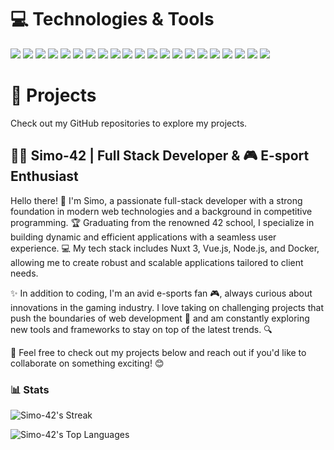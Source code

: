 <h1>💻 Technologies & Tools</h1>

<p align="left">
  <img src="https://img.shields.io/badge/JavaScript-323330?style=for-the-badge&logo=javascript&logoColor=F7DF1E" />
  <img src="https://img.shields.io/badge/TypeScript-007ACC?style=for-the-badge&logo=typescript&logoColor=white" />
  <img src="https://img.shields.io/badge/Vue.js-4FC08D?style=for-the-badge&logo=vue.js&logoColor=white" />
  <img src="https://img.shields.io/badge/Nuxt.js-00DC82?style=for-the-badge&logo=nuxtdotjs&logoColor=white" />
  <img src="https://img.shields.io/badge/Tailwind_CSS-38B2AC?style=for-the-badge&logo=tailwind-css&logoColor=white" />
  <img src="https://img.shields.io/badge/Node.js-339933?style=for-the-badge&logo=nodedotjs&logoColor=white" />
  <img src="https://img.shields.io/badge/Express.js-000000?style=for-the-badge&logo=express&logoColor=white" />
  <img src="https://img.shields.io/badge/nestjs-E0234E?style=for-the-badge&logo=nestjs&logoColor=white" />
  <img src="https://img.shields.io/badge/Laravel-FF2D20?style=for-the-badge&logo=laravel&logoColor=white" />
  <img src="https://img.shields.io/badge/MongoDB-4EA94B?style=for-the-badge&logo=mongodb&logoColor=white" />
  <img src="https://img.shields.io/badge/PostgreSQL-316192?style=for-the-badge&logo=postgresql&logoColor=white" />
  <img src="https://img.shields.io/badge/C-00599C?style=for-the-badge&logo=c&logoColor=white" />
  <img src="https://img.shields.io/badge/C%2B%2B-00599C?style=for-the-badge&logo=c%2B%2B&logoColor=white" />
  <img src="https://img.shields.io/badge/HTML5-E34F26?style=for-the-badge&logo=html5&logoColor=white" />
  <img src="https://img.shields.io/badge/CSS3-1572B6?style=for-the-badge&logo=css3&logoColor=white" />
  <img src="https://img.shields.io/badge/Drizzle-3982CE?style=for-the-badge&logo=drizzle&logoColor=white" />
  <img src="https://img.shields.io/badge/Docker-2CA5E0?style=for-the-badge&logo=docker&logoColor=white" />
  <img src="https://img.shields.io/badge/Jest-C21325?style=for-the-badge&logo=jest&logoColor=white" />
  <img src="https://img.shields.io/badge/Socket.io-010101?&style=for-the-badge&logo=Socket.io&logoColor=white" />
  <img src="https://img.shields.io/badge/GIT-E44C30?style=for-the-badge&logo=git&logoColor=white" />
  <img src="https://img.shields.io/badge/Ubuntu-E95420?style=for-the-badge&logo=ubuntu&logoColor=white" />
</p>

<h1>🚀 Projects</h1>

Check out my GitHub repositories to explore my projects.

<h2>👨‍💻 Simo-42 | Full Stack Developer & 🎮 E-sport Enthusiast</h2>

Hello there! 👋 I'm Simo, a passionate full-stack developer with a strong foundation in modern web technologies and a background in competitive programming. 🏆 Graduating from the renowned 42 school, I specialize in building dynamic and efficient applications with a seamless user experience. 💻 My tech stack includes Nuxt 3, Vue.js, Node.js, and Docker, allowing me to create robust and scalable applications tailored to client needs.

✨ In addition to coding, I'm an avid e-sports fan 🎮, always curious about innovations in the gaming industry. I love taking on challenging projects that push the boundaries of web development 🚀 and am constantly exploring new tools and frameworks to stay on top of the latest trends. 🔍

🎯 Feel free to check out my projects below and reach out if you'd like to collaborate on something exciting! 😊

### 📊 Stats
![Simo-42's Streak](https://github-readme-streak-stats.herokuapp.com/?user=Simo-42&theme=onedark&hide_border=false)

![Simo-42's Top Languages](https://github-readme-stats.vercel.app/api/top-langs/?username=Simo-42&theme=onedark&show_icons=true&hide_border=false&layout=compact)
